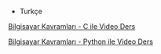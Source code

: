 

- Turkçe

[Bilgisayar Kavramları - C ile Video Ders](https://www.youtube.com/watch?v=r3uOBb3BM-0&list=PLh9ECzBB8tJN9bckI6FbWB03HkmogKrFT) 

[Bilgisayar Kavramları - Python ile Video Ders](https://www.youtube.com/playlist?list=PLh9ECzBB8tJOoFYmIIiwFjgXDCD9uiD_i)
